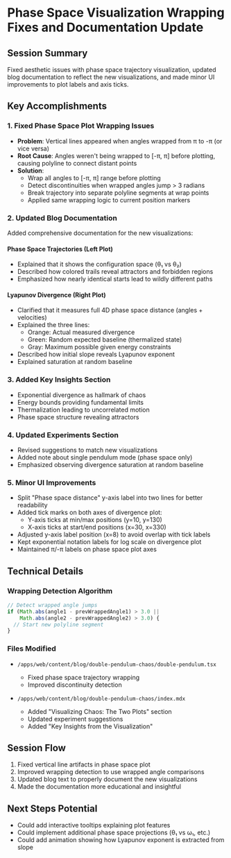 # Phase Space Visualization Wrapping Fixes and Documentation Update

## Session Summary
Fixed aesthetic issues with phase space trajectory visualization, updated blog documentation to reflect the new visualizations, and made minor UI improvements to plot labels and axis ticks.

## Key Accomplishments

### 1. Fixed Phase Space Plot Wrapping Issues
- **Problem**: Vertical lines appeared when angles wrapped from π to -π (or vice versa)
- **Root Cause**: Angles weren't being wrapped to [-π, π] before plotting, causing polyline to connect distant points
- **Solution**: 
  - Wrap all angles to [-π, π] range before plotting
  - Detect discontinuities when wrapped angles jump > 3 radians
  - Break trajectory into separate polyline segments at wrap points
  - Applied same wrapping logic to current position markers

### 2. Updated Blog Documentation
Added comprehensive documentation for the new visualizations:

#### Phase Space Trajectories (Left Plot)
- Explained that it shows the configuration space (θ₁ vs θ₂)
- Described how colored trails reveal attractors and forbidden regions
- Emphasized how nearly identical starts lead to wildly different paths

#### Lyapunov Divergence (Right Plot)
- Clarified that it measures full 4D phase space distance (angles + velocities)
- Explained the three lines:
  - Orange: Actual measured divergence
  - Green: Random expected baseline (thermalized state)
  - Gray: Maximum possible given energy constraints
- Described how initial slope reveals Lyapunov exponent
- Explained saturation at random baseline

### 3. Added Key Insights Section
- Exponential divergence as hallmark of chaos
- Energy bounds providing fundamental limits
- Thermalization leading to uncorrelated motion
- Phase space structure revealing attractors

### 4. Updated Experiments Section
- Revised suggestions to match new visualizations
- Added note about single pendulum mode (phase space only)
- Emphasized observing divergence saturation at random baseline

### 5. Minor UI Improvements
- Split "Phase space distance" y-axis label into two lines for better readability
- Added tick marks on both axes of divergence plot:
  - Y-axis ticks at min/max positions (y=10, y=130)
  - X-axis ticks at start/end positions (x=30, x=330)
- Adjusted y-axis label position (x=8) to avoid overlap with tick labels
- Kept exponential notation labels for log scale on divergence plot
- Maintained π/-π labels on phase space plot axes

## Technical Details

### Wrapping Detection Algorithm
```javascript
// Detect wrapped angle jumps
if (Math.abs(angle1 - prevWrappedAngle1) > 3.0 || 
    Math.abs(angle2 - prevWrappedAngle2) > 3.0) {
  // Start new polyline segment
}
```

### Files Modified
- `/apps/web/content/blog/double-pendulum-chaos/double-pendulum.tsx`
  - Fixed phase space trajectory wrapping
  - Improved discontinuity detection
  
- `/apps/web/content/blog/double-pendulum-chaos/index.mdx`
  - Added "Visualizing Chaos: The Two Plots" section
  - Updated experiment suggestions
  - Added "Key Insights from the Visualization"

## Session Flow
1. Fixed vertical line artifacts in phase space plot
2. Improved wrapping detection to use wrapped angle comparisons
3. Updated blog text to properly document the new visualizations
4. Made the documentation more educational and insightful

## Next Steps Potential
- Could add interactive tooltips explaining plot features
- Could implement additional phase space projections (θ₁ vs ω₁, etc.)
- Could add animation showing how Lyapunov exponent is extracted from slope